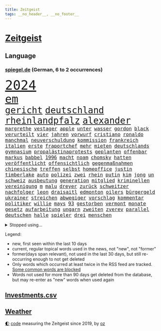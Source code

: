 ```yaml
---
title: Zeitgeist
tags: __no_header__, __no_footer__
---
```


# [Zeitgeist](https://oliz.io/zeitgeist/)

## Language

<h3><a href="https://www.spiegel.de" target="_blank">spiegel.de</a> (German, 6 to 2 occurrences)</h3>
<p style="font-family:monospace">
<span style="font-size:32pt"><a href="news_links.html#2024" class="current">2024</a></span>
<br>
<span style="font-size:27pt"><a href="news_links.html#em" class="current">em</a></span>
<br>
<span style="font-size:22pt"><a href="news_links.html#gericht" class="current">gericht</a></span>
<span style="font-size:22pt"><a href="news_links.html#deutschland" class="current">deutschland</a></span>
<span style="font-size:22pt"><a href="news_links.html#rheinlandpfalz" class="current">rheinlandpfalz</a></span>
<span style="font-size:22pt"><a href="news_links.html#alexander" class="current">alexander</a></span>
<br>
<span style="font-size:12pt"><a href="news_links.html#margrethe" class="new">margrethe</a></span>
<span style="font-size:12pt"><a href="news_links.html#vestager" class="new">vestager</a></span>
<span style="font-size:12pt"><a href="news_links.html#apple" class="current">apple</a></span>
<span style="font-size:12pt"><a href="news_links.html#unter" class="current">unter</a></span>
<span style="font-size:12pt"><a href="news_links.html#wasser" class="current">wasser</a></span>
<span style="font-size:12pt"><a href="news_links.html#gordon" class="current">gordon</a></span>
<span style="font-size:12pt"><a href="news_links.html#black" class="current">black</a></span>
<span style="font-size:12pt"><a href="news_links.html#verurteilt" class="current">verurteilt</a></span>
<span style="font-size:12pt"><a href="news_links.html#vier" class="current">vier</a></span>
<span style="font-size:12pt"><a href="news_links.html#jahren" class="current">jahren</a></span>
<span style="font-size:12pt"><a href="news_links.html#vorwurf" class="current">vorwurf</a></span>
<span style="font-size:12pt"><a href="news_links.html#cristiano" class="current">cristiano</a></span>
<span style="font-size:12pt"><a href="news_links.html#ronaldo" class="current">ronaldo</a></span>
<span style="font-size:12pt"><a href="news_links.html#manchmal" class="current">manchmal</a></span>
<span style="font-size:12pt"><a href="news_links.html#neuverschuldung" class="new">neuverschuldung</a></span>
<span style="font-size:12pt"><a href="news_links.html#kommission" class="current">kommission</a></span>
<span style="font-size:12pt"><a href="news_links.html#frankreich" class="current">frankreich</a></span>
<span style="font-size:12pt"><a href="news_links.html#italien" class="current">italien</a></span>
<span style="font-size:12pt"><a href="news_links.html#erste" class="current">erste</a></span>
<span style="font-size:12pt"><a href="news_links.html#fraportchef" class="new">fraportchef</a></span>
<span style="font-size:12pt"><a href="news_links.html#mehr" class="current">mehr</a></span>
<span style="font-size:12pt"><a href="news_links.html#mieten" class="current">mieten</a></span>
<span style="font-size:12pt"><a href="news_links.html#deutschlands" class="current">deutschlands</a></span>
<span style="font-size:12pt"><a href="news_links.html#gymnasium" class="current">gymnasium</a></span>
<span style="font-size:12pt"><a href="news_links.html#propalästinaprotests" class="new">propalästinaprotests</a></span>
<span style="font-size:12pt"><a href="news_links.html#geplanten" class="current">geplanten</a></span>
<span style="font-size:12pt"><a href="news_links.html#offenbar" class="current">offenbar</a></span>
<span style="font-size:12pt"><a href="news_links.html#markus" class="current">markus</a></span>
<span style="font-size:12pt"><a href="news_links.html#babbel" class="current">babbel</a></span>
<span style="font-size:12pt"><a href="news_links.html#1996" class="current">1996</a></span>
<span style="font-size:12pt"><a href="news_links.html#macht" class="current">macht</a></span>
<span style="font-size:12pt"><a href="news_links.html#noam" class="new">noam</a></span>
<span style="font-size:12pt"><a href="news_links.html#chomsky" class="new">chomsky</a></span>
<span style="font-size:12pt"><a href="news_links.html#hatten" class="current">hatten</a></span>
<span style="font-size:12pt"><a href="news_links.html#veröffentlicht" class="current">veröffentlicht</a></span>
<span style="font-size:12pt"><a href="news_links.html#offensichtlich" class="current">offensichtlich</a></span>
<span style="font-size:12pt"><a href="news_links.html#gegenmaßnahmen" class="current">gegenmaßnahmen</a></span>
<span style="font-size:12pt"><a href="news_links.html#chinesische" class="current">chinesische</a></span>
<span style="font-size:12pt"><a href="news_links.html#treffen" class="current">treffen</a></span>
<span style="font-size:12pt"><a href="news_links.html#selbst" class="current">selbst</a></span>
<span style="font-size:12pt"><a href="news_links.html#homeoffice" class="new">homeoffice</a></span>
<span style="font-size:12pt"><a href="news_links.html#justin" class="current">justin</a></span>
<span style="font-size:12pt"><a href="news_links.html#timberlake" class="new">timberlake</a></span>
<span style="font-size:12pt"><a href="news_links.html#auto" class="current">auto</a></span>
<span style="font-size:12pt"><a href="news_links.html#polizei" class="current">polizei</a></span>
<span style="font-size:12pt"><a href="news_links.html#zwei" class="current">zwei</a></span>
<span style="font-size:12pt"><a href="news_links.html#rhein" class="current">rhein</a></span>
<span style="font-size:12pt"><a href="news_links.html#putin" class="current">putin</a></span>
<span style="font-size:12pt"><a href="news_links.html#kim" class="current">kim</a></span>
<span style="font-size:12pt"><a href="news_links.html#jong" class="new">jong</a></span>
<span style="font-size:12pt"><a href="news_links.html#un" class="new">un</a></span>
<span style="font-size:12pt"><a href="news_links.html#schweiz" class="current">schweiz</a></span>
<span style="font-size:12pt"><a href="news_links.html#ausbeutung" class="current">ausbeutung</a></span>
<span style="font-size:12pt"><a href="news_links.html#generation" class="current">generation</a></span>
<span style="font-size:12pt"><a href="news_links.html#mitglied" class="current">mitglied</a></span>
<span style="font-size:12pt"><a href="news_links.html#kriminellen" class="current">kriminellen</a></span>
<span style="font-size:12pt"><a href="news_links.html#vereinigung" class="current">vereinigung</a></span>
<span style="font-size:12pt"><a href="news_links.html#m" class="current">m</a></span>
<span style="font-size:12pt"><a href="news_links.html#malu" class="new">malu</a></span>
<span style="font-size:12pt"><a href="news_links.html#dreyer" class="current">dreyer</a></span>
<span style="font-size:12pt"><a href="news_links.html#zurück" class="current">zurück</a></span>
<span style="font-size:12pt"><a href="news_links.html#schweitzer" class="new">schweitzer</a></span>
<span style="font-size:12pt"><a href="news_links.html#nachfolger" class="current">nachfolger</a></span>
<span style="font-size:12pt"><a href="news_links.html#leon" class="current">leon</a></span>
<span style="font-size:12pt"><a href="news_links.html#draisaitl" class="new">draisaitl</a></span>
<span style="font-size:12pt"><a href="news_links.html#edmonton" class="new">edmonton</a></span>
<span style="font-size:12pt"><a href="news_links.html#oilers" class="new">oilers</a></span>
<span style="font-size:12pt"><a href="news_links.html#bürgergeld" class="current">bürgergeld</a></span>
<span style="font-size:12pt"><a href="news_links.html#ukrainer" class="current">ukrainer</a></span>
<span style="font-size:12pt"><a href="news_links.html#streichen" class="current">streichen</a></span>
<span style="font-size:12pt"><a href="news_links.html#abwegiger" class="new">abwegiger</a></span>
<span style="font-size:12pt"><a href="news_links.html#vorschlag" class="current">vorschlag</a></span>
<span style="font-size:12pt"><a href="news_links.html#kommentar" class="current">kommentar</a></span>
<span style="font-size:12pt"><a href="news_links.html#politiker" class="current">politiker</a></span>
<span style="font-size:12pt"><a href="news_links.html#willie" class="new">willie</a></span>
<span style="font-size:12pt"><a href="news_links.html#mays" class="new">mays</a></span>
<span style="font-size:12pt"><a href="news_links.html#93" class="current">93</a></span>
<span style="font-size:12pt"><a href="news_links.html#gestorben" class="current">gestorben</a></span>
<span style="font-size:12pt"><a href="news_links.html#vermont" class="current">vermont</a></span>
<span style="font-size:12pt"><a href="news_links.html#monate" class="current">monate</a></span>
<span style="font-size:12pt"><a href="news_links.html#gesetz" class="current">gesetz</a></span>
<span style="font-size:12pt"><a href="news_links.html#aufarbeitung" class="current">aufarbeitung</a></span>
<span style="font-size:12pt"><a href="news_links.html#ungarn" class="current">ungarn</a></span>
<span style="font-size:12pt"><a href="news_links.html#zweiten" class="current">zweiten</a></span>
<span style="font-size:12pt"><a href="news_links.html#zverev" class="current">zverev</a></span>
<span style="font-size:12pt"><a href="news_links.html#parallel" class="current">parallel</a></span>
<span style="font-size:12pt"><a href="news_links.html#deutschen" class="current">deutschen</a></span>
<span style="font-size:12pt"><a href="news_links.html#halle" class="current">halle</a></span>
<span style="font-size:12pt"><a href="news_links.html#spieler" class="current">spieler</a></span>
<span style="font-size:12pt"><a href="news_links.html#drei" class="current">drei</a></span>
<span style="font-size:12pt"><a href="news_links.html#menschen" class="current">menschen</a></span>
</p>
<details>
<summary>Stopped using...</summary>
<p class="former" style="font-size:12pt">
boot(1337) republikaner(1336) unabhängige(1336) wünscht(1336) angebot(1335) arsenal(1335) depressionen(1335) gewaltig(1335) proteste(1335) sebastian(1335) traf(1335) anschlag(1334) infektionen(1334) überwinden(1334) ard(1333) material(1333) räumen(1333) freien(1332) benzin(1331) dezember(1331) entlastet(1331) freiheit(1331) genannt(1331) illegalen(1331) phase(1331) plus(1331) reihe(1331) sogenannte(1331) vergewaltigt(1331) vollständig(1331) gefährden(1330) klein(1330) londoner(1330) lust(1330) persönlich(1330) riss(1330) enthüllt(1329) ermöglichen(1329) freiburg(1329) monatelang(1329) nahmen(1329) rest(1329) verfolgen(1329) verfügung(1329) atmosphäre(1328) covid(1328) erdoğan(1328) forderung(1328) jobs(1328) regt(1328) solidarität(1328) treffer(1328) 29(1327) entlässt(1327) genutzt(1327) konflikte(1327) türkische(1327) werke(1327) altes(1326) freilassung(1326) machthaber(1326) nahverkehr(1326) schreiben(1326) glauben(1325) sexueller(1325) sinnvoll(1325) wohnhaus(1325) ökonom(1325) aufklärung(1324) dementiert(1324) hieß(1324) mitteln(1324) verschwunden(1324) vorher(1324) 32(1323) ägypten(1323) befreien(1322) geflogen(1321) irak(1321) lügen(1321) protestieren(1321) feuerwehrleute(1320) halbfinale(1320) herr(1320) schwierig(1320) toter(1320) ungarns(1320) viktor(1320) bestätigen(1319) design(1319) see(1319) verschwand(1319) brutal(1318) lücke(1318) weckt(1318) dar(1317) drastischen(1317) falschen(1317) fortgesetzt(1317) gesamten(1316) moskaus(1315) half(1314) kindes(1314) einnahmen(1313) gestürzt(1312) behalten(1311) mission(1311) 11(1310) konkrete(1310) änderungen(1310) sichert(1309) spannungen(1308) müsste(1307) parallelen(1307) aufhalten(1305) frisch(1305) journalist(1305) ausrüstung(1304) automatisch(1301) bestmarke(1301) begrüßt(1300) verhandeln(1300) gelandet(1299) wendet(1298) profis(1297) abgeschlossen(1295) gewarnt(1294) unterdessen(1293) ausgaben(1282) hitler(1265) gelangen(1260) heidelberg(1242) anna(1216) orte(1176) long(1150) unis(1146) werte(1141) geehrt(1140) felix(1096) belastung(1073) auswärtige(1062) mächtigen(1051) nachspielzeit(1021) musks(1017) gewandt(994) worum(979) halbes(959) verständigt(956) inklusive(945) unbekannter(944) schülerin(941) gestört(937) militärischen(928) stadtteil(928) vatikan(927) auge(926) außenministerium(915) beschossen(910) invasion(908) buschmann(898) propaganda(888) genehmigt(882) gefechte(881) geplatzt(871) schwieriger(869) desto(864) gezwungen(856) streik(850) herausgefunden(848) lohnen(848) positiven(847) flughäfen(845) abschaffung(841) transparenz(840) betreibt(836) 98(826) stabil(821) gebiete(816) baustelle(809) töchter(809) 34(808) schlechter(801) natobeitritt(792) fernen(776) jack(765) steuerhinterziehung(744) ausgebaut(740) exuspräsident(739) steuerzahler(730) justizminister(716) brasilianischen(709) bekämpft(701) krebserkrankung(700) image(698) verzeichnet(696) notruf(666) aufmerksam(659) streiks(658) peru(648) 63(646) töne(642) lettland(640) tagelang(635) lula(633) freigegeben(632) francisco(615) spiegelrecherche(612) staatsmedien(611) eineinhalb(608) gerecht(603) methoden(602) besatzung(600) großeinsatz(598) rückstand(595) schmeckt(594) deuten(592) mitarbeitern(577) böhmermann(566) abbauen(560) redet(557) einstige(556) mitgliedern(555) stimmten(552) steigern(548) check(546) bewaffneten(537) gestalten(537) flogen(536) supermarkt(534) labor(533) berufseinstieg(532) kulturkampf(525) aufgelöst(524) rammt(524) al(520) fahnder(518) gebühren(516) geldgeber(504) autofahren(495) floh(494) wasserstoff(494) jene(489) freiwillige(486) fluggesellschaft(484) weimar(484) jäger(479) green(478) kleinere(477) unruhe(477) beitritt(472) bewertet(472) militäreinsatz(472) zuckerberg(471) dicht(466) unterbrechung(463) lieferte(462) austritt(457) darmstadt(455) ankommen(449) ungeklärt(444) parks(443) dringen(440) älteren(439) dürren(432) zittern(432) angerichtet(430) kleinkind(428) kollidiert(427) betrunkener(426) kader(423) 13jährige(422) gekürt(419) adhs(414) gesundheitlichen(412) bekämpfung(411) amtsinhaber(410) deutlicher(410) fläche(410) härtere(410) tickets(408) beine(407) lina(407) experiment(405) intensivstation(405) durften(402) forscherin(397) auffällig(395) ereignis(390) regierungen(388) etablierten(381) hamburgs(380) filmbranche(378) vergabe(378) angelegt(374) brandanschlag(374) mangelnden(368) vogel(368) ankurbeln(366) beruft(366) lukas(366) objekte(365) ausschließen(362) website(361) budget(359) aleksandar(357) erkennt(353) verrückt(352) oldenburg(347) polizeigewahrsam(344) umzusetzen(344) busfahrer(342) selben(340) greta(338) thunberg(338) verlief(338) massiver(337) ozean(336) warnungen(333) ehre(332) vertrauter(329) clemens(325) blumen(323) neubrandenburg(318) schneidet(317) unterscheiden(315) aufatmen(314) winfried(313) froh(312) strenger(312) wmtitel(312) tunnel(308) maximal(307) grünheide(305) stritten(302) kranke(301) hunden(300) mächtigsten(299) torwart(297) cannabislegalisierung(295) zweifelt(295) betriebe(294) reserve(294) künstlerinnen(291) betrogen(290) elversberg(287) leser(287) judenhass(285) unbeeindruckt(285) überwacht(284) hartes(283) interessant(283) mary(283) gestiegenen(282) tankstelle(282) hilfsorganisationen(281) momente(281) drogenboss(280) abstiegskampf(279) drehte(279) erdtrabanten(279) saudiarabiens(279) rechtsextremisten(278) knacken(277) roter(276) franziska(275) ansage(274) dient(273) indiz(272) lahmlegen(272) schlugen(271) technisch(270) young(270) gerechter(268) neuesten(268) vertreiben(266) vettel(266) 99(265) reformiert(265) explodierte(262) mützenich(257) zurückhaltend(254) 76(253) abgeschossen(253) belästigt(253) 1994(252) einzelnen(252) flüchtlingspolitik(251) haustiere(251) darstellung(250) ecke(250) berüchtigte(249) ausbruch(247) krimineller(247) linkenpolitiker(247) 92(244) unfaire(244) verheiratet(244) ägyptens(244) schenkt(243) erstaunliche(242) ultrarechten(242) baute(240) duo(239) grenzregion(239) kundgebungen(239) tabellenführung(238) unternehmens(238) verbraucherzentrale(238) mobbing(236) blätter(233) ddr(233) instrument(233) verzweifeln(233) protestierenden(232) tsg(232) dunklen(229) versagt(229) streifenwagen(228) willkommen(228) offline(227) geregelt(226) nominierung(225) videobotschaft(225) böse(224) massaker(223) großzügigen(222) unterscheidet(221) kracht(217) einfachen(216) migrationshintergrund(216) bodenoffensive(215) hasses(215) munter(215) normale(215) beruhigen(213) extremistischen(213) zölle(213) luxushotel(212) spieltag(212) synagoge(212) messungen(211) versammelt(210) garmischpartenkirchen(209) schlange(209) adam(208) herbe(208) weltlage(208) holger(206) erkannt(203) freiem(203) künftige(203) recep(203) südlichen(203) tayyip(203) bewaffneter(201) kanzlerkandidat(201) stille(201) betroffener(199) vergebens(199) aggressiver(198) einheitliche(198) verbliebene(197) freitagmorgen(196) haken(196) spdfraktionschef(196) militärhilfen(194) signalisiert(194) kleider(193) vollständige(193) friedlich(192) aufwand(191) gazakriegs(191) banner(189) psychologe(188) norwegens(187) eier(185) gazas(185) produzent(185) christlichen(184) haley(184) islamische(184) klugen(184) nikki(184) geklagt(183) teures(183) tarifkonflikt(182) chan(181) dr(181) wackelt(180) dfl(179) genehmigung(179) einnahme(178) gebilligt(177) geplantes(177) mutmaßlichem(177) ryan(177) vereine(177) ausgenommen(176) fach(176) mängeln(175) verdanken(175) etlichen(174) professionelle(174) regierungskoalition(174) verabschiedung(174) wagens(173) aktienkurs(171) autokonzern(171) hochrangiger(171) notlage(170) oscarpreisträgerin(170) stralsund(169) uganda(169) vorbehalte(169) aktivistinnen(168) verhältnisse(168) erfinder(167) trägerrakete(167) gucci(166) oberverwaltungsgericht(165) player(164) putingegner(164) aufstellen(163) reparatur(162) trailer(162) verzicht(162) eingegangen(161) gerungen(161) masterplan(161) station(160) tanzt(160) beschränken(159) einstufung(157) geringere(157) stürmt(157) luftraum(156) natogebiet(156) on(156) auslaufen(154) diesjährige(154) schwarzgrün(154) marktmacht(153) widmen(153) inselgruppe(152) pavlović(152) schwerste(152) shoppingapp(152) unipräsidentin(152) geltend(151) bidenregierung(150) handgreiflich(150) humanitärer(150) schieben(150) weltgemeinschaft(149) kommandozentrale(148) spielabbruch(148) ärgern(148) masters(147) belgorod(146) designs(146) teuerung(146) therapien(146) bedrängt(145) dahintersteckt(144) längsten(144) schlappe(144) verstorbene(144) bombe(143) gesetzliche(143) scorsese(143) donbass(142) provokationen(142) anthony(141) riad(141) kiewer(140) erzielen(139) b(138) baldigen(138) gefechten(138) trotzt(138) anlässlich(137) hilfskonvoi(137) landsmann(137) spannend(137) sehnsucht(136) südkoreanischen(136) priscilla(135) unsterblich(135) langes(133) machtdemonstration(133) anwesend(132) katastrophal(132) lecker(132) michel(132) 2009(130) aneinander(130) hungersnot(130) bayerntrainer(129) quälen(129) südafrikas(129) beweis(128) direkten(128) privates(127) stau(127) umgeleitet(127) kanadische(125) nährt(125) rabatte(125) bestürzt(124) gefühlt(124) anmelden(123) riskiert(123) wüste(123) charlotte(122) finanzministers(122) kritischem(122) unbezahlbar(122) daheim(121) klassenfahrt(121) eindrucksvoll(119) festgenommener(119) palmen(119) taurus(119) provisorischen(118) verdiente(118) konkurrentin(117) vietnam(117) weltpolitik(117) werteunion(117) sonderlich(116) konkretes(115) aussortiert(114) lutz(114) erleichtert(113) gekrönt(113) fressen(112) saisonende(112) konstruiert(111) lobbyisten(111) präsidentschaftskandidat(111) angeordnet(110) bunte(110) trieben(110) do(109) schütteln(109) widersetzt(109) massenhaften(108) solches(108) veralteten(108) zusammengekommen(108) berchtesgadener(107) esc(106) trainers(106) aberkannt(105) nationalsozialismus(105) trick(105) weichen(105) 19jähriger(104) malmö(104) boote(103) prächtig(103) landschaft(102) pistorius'(102) schwarzmeerflotte(102) strategische(102) zwangsarbeit(102) ausmacht(101) streamerin(101) twitch(101) usflugzeugbauer(101) einsehen(100) fragte(100) föderlschmid(99) homosexualität(99) sohns(99) zwölfjähriger(99) jahrelangen(98) magische(98) startklarnewsletter(98) camp(97) fever(97) historisch(97) politikwissenschaftler(97) sätze(97) verschwindet(97) wiederum(97) anfeindungen(96) autoexperte(96) dudenhöffer(96) ferdinand(96) kampagnen(96) meidet(96) regionalzug(96) zoo(96) bundesstraße(95) free(95) klärt(95) kraftwerk(95) menschenrechtsaktivistin(95) eingefangen(94) nutzerinnen(94) steinen(94) irritationen(93) voraussetzung(93) zusammengeschlagen(93) 1978(92) auffälligen(92) ideologie(92) multimillionär(92) tauscht(92) vorgeführt(92) alterssicherung(91) jenseits(91) mccartney(91) mitspieler(91) propalästinensischem(91) durchsetzt(90) iw(90) kairo(90) tvshow(90) volksverpetzer(90) vorrücken(90) andy(89) ausgangs(89) bezwingt(89) esasatellit(89) fußballbundesligisten(89) geringverdiener(89) glasner(89) mls(89) neil(89) daniels(88) formen(88) linienflug(88) seltsamen(88) teslawerks(88) amtskollegen(87) durchsuchung(87) erweiterung(87) mundtot(87) pussy(87) rechtsanwalt(87) vizebürgermeister(87) fair(86) fuest(86) nyc(86) rechtslage(86) vorlieben(86) wildtiere(86) aktualisiert(85) escfinale(85) großvaters(85) handelsrouten(85) isaak(85) räumlichkeiten(85) zwangsläufig(85) gequält(84) gescheiterter(84) innenraum(84) profidebüt(84) longcovidpatienten(83) negativen(83) thriller(83) lahmlegt(82) märkte(82) oberleitung(82) verweigerte(82) werkzeuge(82) anschließenden(81) beworfen(81) explizit(81) geheimpläne(81) gesichts(81) hauptverantwortliche(81) internen(81) lunge(81) mongolei(81) niederländisches(81) parlamentarischen(81) platzwunde(81) roberto(81) f(80) flotte(80) miss(80) outfits(80) verkündeten(80) euabgeordneten(79) fachleuten(79) großbrand(79) psychisch(79) runter(79) vancouver(79) veraltet(79) wohnblock(79) bewegte(77) härteste(77) mail(77) ozeane(77) ringe(77) umgekippt(77) urban(77) wettbewerbs(77) hallo(76) lebenskosten(76) shoppingplattform(76) uneinheitlich(76) zielscheibe(76) ausfindig(75) bauträger(75) dokumenten(75) gefrorene(75) mischung(75) fliegende(74) mitgenommen(74) taumelt(74) verachtung(74) waymo(74) android(73) filmschaffende(73) flugzeugbauer(73) kaputt(73) mehrjährigen(73) superbowlchampion(73) wartete(73) afdschiedsgericht(72) auftreten(72) autoindustrie(72) begeben(72) benötige(72) europapolitiker(72) francis(72) intensiv(72) nicolaus(72) raffinerie(72) schöne(72) speichern(72) subkultur(72) abitur(71) belange(71) betrügern(71) blogs(71) fernsehsender(71) grünenabgeordneter(71) halbzeit(71) ko(71) richtlinien(71) erlegt(70) hetzt(70) mangelware(70) nichte(70) vertritt(70) geschoben(69) jeff(69) netflixsequel(69) sandler(69) verängstigte(69) cyberangriffen(68) diente(68) kyriakos(68) laufsteg(68) mitsotakis(68) schusselig(68) beschaffte(67) boxer(67) familienleben(67) hilfsgütern(67) op(67) slash(67) steilvorlage(67) arbeitszeiten(66) arkadi(66) beschlagnahmung(66) borissow(66) diagnostiziert(66) fürsprecher(66) lärm(66) nazispruch(66) roskosmoschef(66) schreitet(66) starliner(66) wolosch(66) 2003(65) besiegelt(65) gedauert(65) gegenseitigen(65) gelüftet(65) pumpen(65) afdabgeordneter(64) angedeutet(64) dominik(64) hetzer(64) kategorien(64) school(64) systematische(64) umbenannt(64) heimeuropameisterschaft(63) justizministerin(63) privatanleger(63) präsidentschaftskandidaten(63) binoche(62) gattin(62) geldhäuser(62) großspende(62) juliette(62) kostspielig(62) waschen(62) flossen(61) geprägten(61) intransparent(61) kurzvideoapp(61) rührt(61) streich(61) tauschte(61) terrororganisationen(61) unvermittelt(61) denker(60) fertiggestellt(60) gesetzes(60) klimaprotest(60) netzwerken(60) tennissuperstar(60) variationen(60) widmet(60) bö(59) dietrich(59) friedensnobelpreisträgerin(59) gegenverkehr(59) gruß(59) klimaschützer(59) ressourcen(59) space(59) verruf(59) bauarbeiten(58) bedacht(58) riskieren(58) staatschefs(58) comedy(57) einzugestehen(57) höhenmeter(57) preisträgerin(57) gesteht(56) protestcamp(56) 105(55) belebt(55) bewaffnet(55) bundespolizist(55) entschärfen(55) fangen(55) mini(55) protests(55) superhelden(55) bookingcom(54) brasilianischer(54) gebannt(54) gremiums(54) harsch(54) kahlen(54) konvoi(54) machtapparat(54) streichs(54) uswaffen(54) ausbremst(53) bergankunft(53) immobilienkonzern(53) instrumentalisiert(53) leverkusener(53) ruhrgebiet(53) sms(53) andrich(52) campen(52) grauen(52) gutachten(52) modeindustrie(52) frechheit(51) gerüst(51) grundsteuerreform(51) intensiviert(51) amir(50) atomkraft(50) finn(50) huckleberry(50) sehe(50) befördern(49) irreführende(49) rabatthöhen(49) se(49) sozialausgaben(49) hollywoodschauspielerin(48) kinderzimmer(48) kirchen(48) torpedieren(48) anlegestelle(47) crow(47) geringerer(47) grenzstadt(47) nobelpreis(47) sheryl(47) zöllen(47) angeschossen(46) busunglück(46) luftschlag(46) prägt(46) witz(46) dárdai(45) meines(45) milliardenbetrag(45) pál(45) zweistelliger(45) 63jährigen(44) derjenigen(44) engel(44) kurdischen(44) uran(44) diplomatischen(43) furioses(43) gewalttäter(43) knallen(43) obdachlosen(43) schlepper(43) schmecke(43) vergeltungsschlag(43) überwachen(43) gefängnisses(42) geredet(42) maddieverdächtigen(42) selfie(42) strandbad(42) ökonomin(42) batterie(41) brandgefährlich(41) frischer(41) jahrzehntealte(41) leitungen(41) nachteil(41) spannender(41) gegenwehr(40) vergeht(40) werbekunden(40) ertragen(39) kontrovers(39) ministeriums(39) schikane(39) selbstfahrende(39) stuhl(39) bahnstrecke(38) düstere(38) entbunden(38) stromnetz(38) trucks(38) verlassene(38) abiturprüfungen(37) college(37) filmindustrie(37) veranstaltet(37) verteidigte(37) agentengesetz(36) gemalt(36) georgische(36) größeres(36) jehovas(36) plakate(36) roboterhund(36) speziellen(36) usbehörde(36) vereinbaren(36) wohnungsnot(36) abnehmen(35) charakter(35) doppelnamen(35) losung(35) mcdonalds(35) mischt(35) protestaufruf(35) queer(35) schönes(35) verblüfft(35) vorhergesagt(35) aufhebung(34) depression(34) scheffler(34) scottie(34) stausee(34) zugeschlagen(34) angreift(33) beitragen(33) chili(33) fahrverbote(33) gelungene(33) spieltage(33) verirrt(33) angedacht(32) baumeister(32) begegnungen(32) bewundern(32) erstattete(32) expertenkommission(32) jeher(32) salosung(32) ausgebremst(31) deckte(31) geschlechtseintrag(31) hafencity(31) nonbinäre(31) sauftouristen(31) setze(31) verbotener(31) wohlhabende(31) afdlandtagsabgeordneter(30) auswärtiges(30) gezielten(30) klug(30) techkonzern(30) abzusehen(29) attackierte(29) beinen(29) einkaufszentrum(29) indiana(29) juventus(29) kommentare(29) leitkultur(29) mittelfeldspieler(29) rushdie(29) spitzenklub(29) stalking(29) veranstaltungen(29) wortgefecht(29) auktionshäuser(28) berührend(28) eroberten(28) gewinnern(28) strafbar(28) wovor(28) bundesligasaison(27) böller(27) georgisches(27) hals(27) neunjährigen(27) afdpolitikers(26) alkoholisierter(26) bauministerin(26) dumpingpreise(26) eurozone(26) nachziehen(26) schwerelosigkeit(26) umfahren(26) unterschätzten(26) verwendete(26) weiterbetrieb(26) abbild(25) abschottung(25) ausgeführt(25) mutterschutz(25) packt(25) vereinen(25) videoschiedsrichter(25) wahlrechtsreform(25) wirt(25) aufschrei(24) beantworten(24) megastar(24) mythen(24) weibchen(24) fußballromantiker(23) psychologen(23) roger(23) wandel(23) eskalieren(22) luxusmarken(22) stabilisiert(22) traditionsklub(22) urologin(22) videobeweis(22) virologe(22) arian(21) blingbling(21) gazaprotesten(21) gerüchten(21) kzgedenkstätte(21) lockern(21) rangnick(21) rechtfertigen(21) sachsenhausen(21) südlibanon(21) films(20) früheres(20) kindesentziehung(20) mitarbeitenden(20) nullerjahren(20) unglaublich(20) vermisstem(20) ankara(19) durchbrechen(19) eukommissar(19) fdpparteitag(19) tonne(19) bremervörde(18) filmproduzent(18) literaturnobelpreisträgerin(18) nflprofi(18) rätselhaft(18) vergangenem(18) blues(17) exbeatle(17) kooperieren(17) kristi(17) mindestlohns(17) noem(17) schenk(17) schwört(17) totenköpfe(17) 1400(16) dienstwaffe(16) geiselvideo(16) kulturgut(16) schulsport(16) sky(16) belieben(15) entfernung(15) haushaltsstreit(15) italienrundfahrt(15) kreuzberg(15) modernisieren(15) reus(15) suchaktion(15) taktische(15) enthüllungen(14) invasoren(14) kurzarbeit(14) schlägertrupps(14) sechsjährigen(14) unerwarteter(14) verdachtsfall(14) vizekandidatin(14) zerbi(14) abstiegsgefahr(13) aufgeweicht(13) grimm(13) serap(13) stromtrassen(13) trieb(13) brokstedtmesserangriff(12) eröffnen(12) geopolitisch(12) papiere(12) wasserstraße(12) wertet(12) depardieu(11) gérard(11) islamistendemo(11) rentenalter(11) tunesien(11)
</p>
</details>
<p>Legend:
<ul>
<li><span class="new">new</span>, first seen within the last 10 days</li>
<li><span class="current">current</span>, regular topical words used in the news, not "new", not "former"</li>
<li><span class="former">former(days span relevant)</span>, not used in the last 30 days, but still re-occurring enough to not get deleted</li>
<li>Only words which occurred at least twice in the RSS feed are tracked. <a href="language/filters.py">Some common words are blocked</a></li>
<li>Words not used for more than 90 days get deleted from the database, but may re-enter as "new" words when used again</li>
</ul>
</p>

## [Investments](investments.html)[.csv](investments.csv)

## [Weather](weather.html)

<footer>
<a href="javascript:toggleTheme()" class="nav">🌓</a>
<a href="https://github.com/ooz/zeitgeist">code</a> measuring the Zeitgeist since 2019, by <a href="https://oliz.io">oz</a>
</footer>
